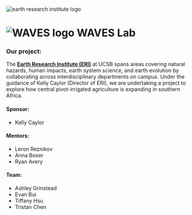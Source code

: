 
![earth research institute logo](images/eri_logo.png)

# ![WAVES logo](images/WAVES_logo.png) WAVES Lab




### Our project:
The **[Earth Research Institute (ERI)](https://www.eri.ucsb.edu)** at UCSB spans areas covering natural hazards, human impacts, earth system science, and earth evolution by collaborating across interdisciplinary departments on campus. Under the guidance of Kelly Caylor (Director of ERI), we are undertaking a project to explore how central pivot-irrigated agriculture is expanding in southern Africa.
#### Sponsor:
- Kelly Caylor
#### Mentors: 
- Leron Reznikov
- Anna Boser
- Ryan Avery
#### Team: 
- Ashley Grinstead
- Evan Bui
- Tiffany Hsu
- Tristan Chen

